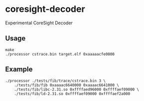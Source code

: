 # coresight-decoder
Experimental CoreSight Decoder

## Usage
```
make
./processor cstrace.bin target.elf 0xaaaaacfe0000
```

## Example
```
./processor ./tests/fib/trace/cstrace.bin 3 \
    ./tests/fib/fib 0xaaaac6640000 0xaaaac6641000 \
    ./tests/fib/libc-2.31.so 0xffffaed96000 0xffffaef09000 \
    ./tests/fib/ld-2.31.so 0xffffaef09000 0xffffaef2a000
```
